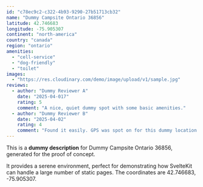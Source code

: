 ```yaml
---
id: "c78ec9c2-c322-4b93-9290-27b51713cb32"
name: "Dummy Campsite Ontario 36856"
latitude: 42.746683
longitude: -75.905307
continent: "north-america"
country: "canada"
region: "ontario"
amenities:
  - "cell-service"
  - "dog-friendly"
  - "toilet"
images:
  - "https://res.cloudinary.com/demo/image/upload/v1/sample.jpg"
reviews:
  - author: "Dummy Reviewer A"
    date: "2025-04-017"
    rating: 5
    comment: "A nice, quiet dummy spot with some basic amenities."
  - author: "Dummy Reviewer B"
    date: "2025-04-02"
    rating: 4
    comment: "Found it easily. GPS was spot on for this dummy location."
---
```


This is a **dummy description** for Dummy Campsite Ontario 36856, generated for the proof of concept.

It provides a serene environment, perfect for demonstrating how SvelteKit can handle a large number of static pages. The coordinates are 42.746683, -75.905307.

